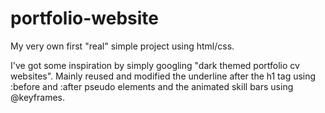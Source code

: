# portfolio-website
My very own first "real" simple project using html/css.


I've got some inspiration by simply googling "dark themed portfolio cv websites". 
Mainly reused and modified the underline after the h1 tag using :before and :after pseudo elements and the animated skill bars using @keyframes.
